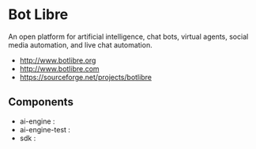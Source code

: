 # Bot Libre
An open platform for artificial intelligence, chat bots, virtual agents, social media automation, and live chat automation.

* http://www.botlibre.org
* http://www.botlibre.com
* https://sourceforge.net/projects/botlibre

## Components

* ai-engine : 
* ai-engine-test : 
* sdk : 
